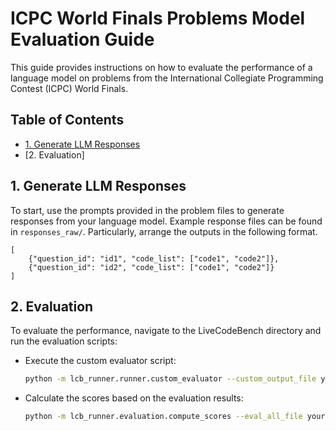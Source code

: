 # ICPC World Finals Problems Model Evaluation Guide

This guide provides instructions on how to evaluate the performance of a language model on problems from the International Collegiate Programming Contest (ICPC) World Finals.

## Table of Contents

- [1. Generate LLM Responses](#1-generate-llm-responses)
- [2. Evaluation]

## 1. Generate LLM Responses

To start, use the prompts provided in the problem files to generate responses from your language model. Example response files can be found in `responses_raw/`. Particularly, arrange the outputs in the following format.
```
[
    {"question_id": "id1", "code_list": ["code1", "code2"]},
    {"question_id": "id2", "code_list": ["code1", "code2"]}
]
```

## 2. Evaluation

To evaluate the performance, navigate to the LiveCodeBench directory and run the evaluation scripts:

- Execute the custom evaluator script:

  ```bash
  python -m lcb_runner.runner.custom_evaluator --custom_output_file your_file.jsonl --timeout 60
  ```

- Calculate the scores based on the evaluation results:

  ```bash
  python -m lcb_runner.evaluation.compute_scores --eval_all_file your_file_codegeneration_output_eval_all.json
  ```



